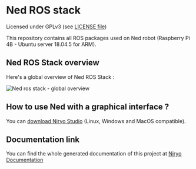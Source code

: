 # Ned ROS stack

Licensed under GPLv3 (see [LICENSE file](LICENSE))

This repository contains all ROS packages used on Ned robot (Raspberry Pi 4B - Ubuntu server 18.04.5 for ARM).
## Ned ROS Stack overview

Here's a global overview of Ned ROS Stack :

![Ned ros stack - global overview](https://niryo.com/wp-content/uploads/github/ned_global_overview.jpg)
## How to use Ned with a graphical interface ?

You can [download Niryo Studio](https://niryo.com/download/?utm_source=github) (Linux, Windows and MacOS compatible).

## Documentation link

You can find the whole generated documentation of this project at [Niryo Documentation](https://www.docs.niryo.com/dev/ros/)
